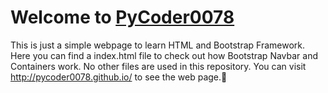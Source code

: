 # Welcome to [PyCoder0078](http://pycoder0078.github.io/)

This is just a simple webpage to learn HTML and Bootstrap Framework. Here you can find a index.html file to check out how Bootstrap Navbar and Containers work. No other files are used in this repository. You can visit http://pycoder0078.github.io/ to see the web page.:tada:
